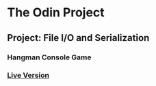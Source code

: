 # The Odin Project
## Project: File I/O and Serialization
### Hangman Console Game
### [Live Version](https://repl.it/@mohamed_attar/hangman)
